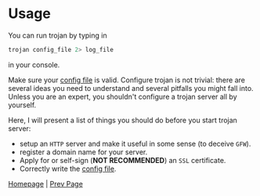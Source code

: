 # Usage

You can run trojan by typing in

```bash
trojan config_file 2> log_file
```

in your console.

Make sure your [config file](config) is valid. Configure trojan is not trivial: there are several ideas you need to understand and several pitfalls you might fall into. Unless you are an expert, you shouldn't configure a trojan server all by yourself.

Here, I will present a list of things you should do before you start trojan server:

- setup an `HTTP` server and make it useful in some sense (to deceive `GFW`).
- register a domain name for your server.
- Apply for or self-sign (**NOT RECOMMENDED**) an `SSL` certificate.
- Correctly write the [config file](config).

[Homepage](.) | [Prev Page](compile)
